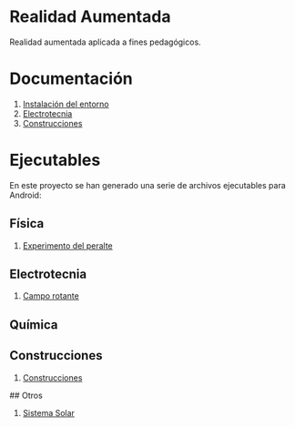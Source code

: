 # Realidad Aumentada

Realidad aumentada aplicada a fines pedagógicos.

# Documentación

1. [Instalación del entorno](Documentation/setup.md)
2. [Electrotecnia](Documentation/Electrotecnia.md)
3. [Construcciones](Documentation/Construcciones.md)

# Ejecutables

En este proyecto se han generado una serie de archivos ejecutables para Android:

## Física

1. [Experimento del peralte](https://drive.google.com/open?id=1d-iGbsRPW0b6sv92O9brKPHiOuDuVkEl)

## Electrotecnia

1. [Campo rotante](https://drive.google.com/open?id=1dGUCE05O9G__8p8Bk6RyFZktAWUWNH2o)

## Química

## Construcciones
1. [Construcciones](https://drive.google.com/open?id=1mvAOrM9Am0wqkMKRWvhyljbOGPQZsbq6)

## Otros
1. [Sistema Solar](https://drive.google.com/open?id=1h1vP5mgV0w1NS3RFzfMVCeX_cBbL9gTh)
